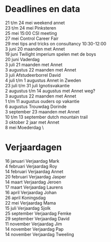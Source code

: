 # Deadlines en data
21 t/m 24 mei weekend annet \
23 t/m 24 mei Pinksteren \
25 mei 15:00 CSI meeting \
27 mei Control Career Fair \
29 mei tips and tricks on consultancy 10:30-12:00 \
3 juni 20 maanden met Annet \
19 juni Twilight imperium spelen met de boys \
20 juni Vaderdag \
3 juli 21 maanden met Annet \
3 augustus 22 maanden met Annet \
3  juli Afstudeerborrel David \
4 juli t/m 1 augustus Annet in Zweden \
23 juli t/m 31 juli Ignotisvakantie \
2 augustus t/m 14 augustus met Annet weg? \
3 augustus 22 maanden met Annet \
1 t/m 11 augustus ouders op vakantie \
6  augustus Trouwdag Dorinde \
3 september 23 maanden met Annet \
10 t/m 13 september dutch mountain trail \
3 oktober 2 jaar met Annet \
8 mei Moederdag \


# Verjaardagen
16 januari Verjaardag Mark \
4  februari Verjaardag Roy \
14 februari Verjaardag Annet \
20 februari Verjaardag Jasper \
14 maart Verjaardag Jeroen \
17 maart Verjaardag Laurens \
16 april Verjaardag Johan \
26 april Koningsdag \
22 mei Verjaardag Mama \
15 juli Verjaardag Sjolk \
25 september Verjaardag Femke \
29 september Verjaardag David \
11 november Verjaardag Jim \
14 november Verjaardag Pap \
14 november Verjaardag Tweeling
